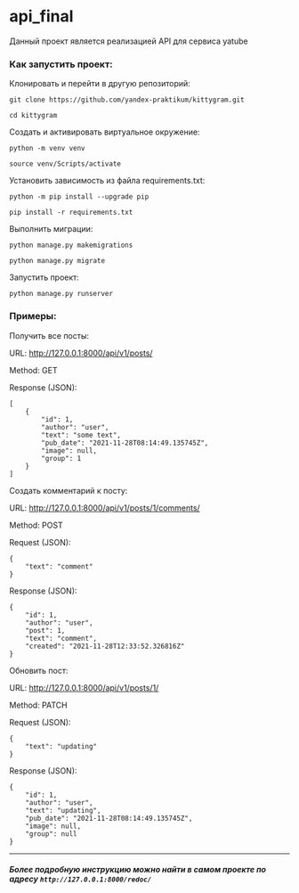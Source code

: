 # api_final
Данный проект является реализацией API для сервиса yatube

### Как запустить проект:
Клонировать и перейти в другую репозиторий:
```
git clone https://github.com/yandex-praktikum/kittygram.git
```
```
cd kittygram
```
Cоздать и активировать виртуальное окружение:
```
python -m venv venv
```
```
source venv/Scripts/activate
```
Установить зависимость из файла requirements.txt:
```
python -m pip install --upgrade pip
```
```
pip install -r requirements.txt
```
Выполнить миграции:
```
python manage.py makemigrations
```
```
python manage.py migrate
```
Запустить проект:
```
python manage.py runserver
```
### Примеры:
Получить все посты:

URL: http://127.0.0.1:8000/api/v1/posts/

Method: GET

Response (JSON):
```
[
    {
        "id": 1,
        "author": "user",
        "text": "some text",
        "pub_date": "2021-11-28T08:14:49.135745Z",
        "image": null,
        "group": 1
    }
]
```
Создать комментарий к посту:

URL: http://127.0.0.1:8000/api/v1/posts/1/comments/

Method: POST

Request (JSON):
```
{
    "text": "comment"
}
```

Response (JSON):
```
{
    "id": 1,
    "author": "user",
    "post": 1,
    "text": "comment",
    "created": "2021-11-28T12:33:52.326816Z"
}
```
Обновить пост:

URL: http://127.0.0.1:8000/api/v1/posts/1/

Method: PATCH

Request (JSON):
```
{
    "text": "updating"
}
```

Response (JSON):
```
{
    "id": 1,
    "author": "user",
    "text": "updating",
    "pub_date": "2021-11-28T08:14:49.135745Z",
    "image": null,
    "group": null
}
```
-----
##### Более подробную инструкцию можно найти в самом проекте по адресу ```http://127.0.0.1:8000/redoc/```
